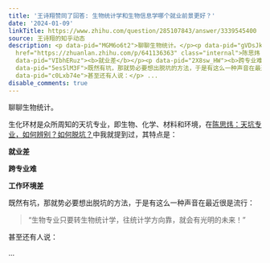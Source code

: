 ```yaml
---
title: '王诗翔赞同了回答: 生物统计学和生物信息学哪个就业前景更好？'
date: '2024-01-09'
linkTitle: https://www.zhihu.com/question/285107843/answer/3339545400
source: 王诗翔的知乎动态
description: <p data-pid="MGM6o6t2">聊聊生物统计。</p><p data-pid="gVDsJkNx">生化环材是众所周知的天坑专业，即生物、化学、材料和环境，在<a
  href="https://zhuanlan.zhihu.com/p/641136363" class="internal">陈思炜：天坑专业，如何辨别？如何脱坑？</a>中我就提到过，其特点是：</p><p
  data-pid="VIbhERuz"><b>就业差</b></p><p data-pid="2X8sw_HW"><b>跨专业难</b></p><p data-pid="9SvYb4x0"><b>工作环境差</b></p><p
  data-pid="5esSlM3F">既然有坑，那就势必要想出脱坑的方法，于是有这么一种声音在最近很是流行：</p><blockquote data-pid="WIgb1FoU">“生物专业只要转生物统计学，往统计学方向靠，就会有光明的未来！”</blockquote><p
  data-pid="c0Lxb74e">甚至还有人说：</p> ...
disable_comments: true
---
```

<p data-pid="MGM6o6t2">聊聊生物统计。</p><p data-pid="gVDsJkNx">生化环材是众所周知的天坑专业，即生物、化学、材料和环境，在<a href="https://zhuanlan.zhihu.com/p/641136363" class="internal">陈思炜：天坑专业，如何辨别？如何脱坑？</a>中我就提到过，其特点是：</p><p data-pid="VIbhERuz"><b>就业差</b></p><p data-pid="2X8sw_HW"><b>跨专业难</b></p><p data-pid="9SvYb4x0"><b>工作环境差</b></p><p data-pid="5esSlM3F">既然有坑，那就势必要想出脱坑的方法，于是有这么一种声音在最近很是流行：</p><blockquote data-pid="WIgb1FoU">“生物专业只要转生物统计学，往统计学方向靠，就会有光明的未来！”</blockquote><p data-pid="c0Lxb74e">甚至还有人说：</p> ...